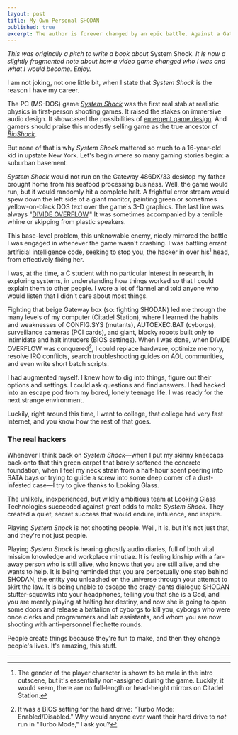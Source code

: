 ```yaml
---
layout: post
title: My Own Personal SHODAN
published: true
excerpt: The author is forever changed by an epic battle. Against a Gateway PC.
---
```


_This was originally a pitch to write a book about_ System Shock. _It is now a slightly fragmented note about how a video game changed who I was and what I would become. Enjoy._

I am not joking, not one little bit, when I state that _System Shock_ is the reason I have my career.

The PC (MS-DOS) game [_System Shock_](https://en.wikipedia.org/wiki/System_Shock) was the first real stab at realistic physics in first-person shooting games. It raised the stakes on immersive audio design. It showcased the possibilities of [emergent game design](http://www.gamasutra.com/view/news/204942/Spector_Go_emergent__game_design_is_not_all_about_you.php). And gamers should praise this modestly selling game as the true ancestor of [_BioShock_](http://www.bioshockgame.com/site/agegate.html).

But none of that is why _System Shock_ mattered so much to a 16-year-old kid in upstate New York. Let's begin where so many gaming stories begin: a suburban basement.

_System Shock_ would not run on the Gateway 486DX/33 desktop my father brought home from his seafood processing business. Well, the game would run, but it would randomly hit a complete halt. A frightful error stream would spew down the left side of a giant monitor, painting green or sometimes yellow-on-black DOS text over the game's 3-D graphics. The last line was always "[DIVIDE OVERFLOW](http://superuser.com/questions/409259/ms-dos-divide-overflow-error)." It was sometimes accompanied by a terrible whine or skipping from plastic speakers.

This base-level problem, this unknowable enemy, nicely mirrored the battle I was engaged in whenever the game wasn't crashing. I was battling errant artificial intelligence code, seeking to stop you, the hacker in over his[^1] head, from effectively fixing her.

I was, at the time, a C student with no particular interest in research, in exploring systems, in understanding how things worked so that I could explain them to other people. I wore a lot of flannel and told anyone who would listen that I didn't care about most things.

Fighting that beige Gateway box (so: fighting SHODAN) led me through the many levels of my computer (Citadel Station), where I learned the habits and weaknesses of CONFIG.SYS (mutants), AUTOEXEC.BAT (cyborgs), surveillance cameras (PCI cards), and giant, blocky robots built only to intimidate and halt intruders (BIOS settings). When I was done, when DIVIDE OVERFLOW was conquered[^2], I could replace hardware, optimize memory, resolve IRQ conflicts, search troubleshooting guides on AOL communities, and even write short batch scripts.

I had augmented myself. I knew how to dig into things, figure out their options and settings. I could ask questions and find answers. I had hacked into an escape pod from my bored, lonely teenage life. I was ready for the next strange environment.

Luckily, right around this time, I went to college, that college had very fast internet, and you know how the rest of that goes.

### The real hackers

Whenever I think back on _System Shock_—when I put my skinny kneecaps back onto that thin green carpet that barely softened the concrete foundation, when I feel my neck strain from a half-hour spent peering into SATA bays or trying to guide a screw into some deep corner of a dust-infested case—I try to give thanks to Looking Glass.

The unlikely, inexperienced, but wildly ambitious team at Looking Glass Technologies succeeded against great odds to make _System Shock_. They created a quiet, secret success that would endure, influence, and inspire.

Playing _System Shock_ is not shooting people. Well, it is, but it's not just that, and they're not just people. 

Playing _System Shock_ is hearing ghostly audio diaries, full of both vital mission knowledge and workplace minutiae. It is feeling kinship with a far-away person who is still alive, who knows that you are still alive, and she wants to help. It is being reminded that you are perpetually one step behind SHODAN, the entity you unleashed on the universe through your attempt to skirt the law. It is being unable to escape the crazy-pants dialogue SHODAN stutter-squawks into your headphones, telling you that she is a God, and you are merely playing at halting her destiny, and now she is going to open some doors and release a battalion of cyborgs to kill you, cyborgs who were once clerks and programmers and lab assistants, and whom you are now shooting with anti-personnel flechette rounds.

People create things because they're fun to make, and then they change people's lives. It's amazing, this stuff.

***

[^1]: The gender of the player character is shown to be male in the intro cutscene, but it's essentially non-assigned during the game. Luckily, it would seem, there are no full-length or head-height mirrors on Citadel Station.

[^2]: It was a BIOS setting for the hard drive: "Turbo Mode: Enabled/Disabled." Why would anyone ever want their hard drive to _not_ run in "Turbo Mode," I ask you? 
